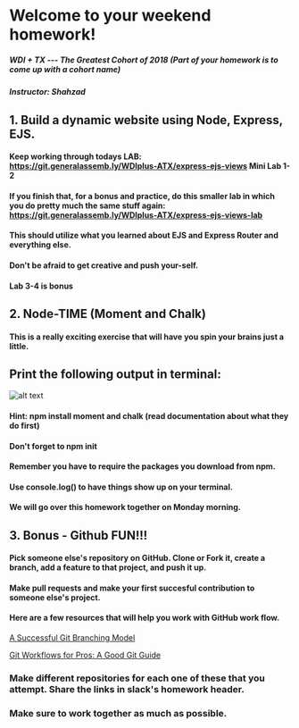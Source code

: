 # Welcome to your weekend homework!

##### WDI + TX --- The Greatest Cohort of 2018 (Part of your homework is to come up with a cohort name)
##### Instructor: Shahzad

## 1. Build a dynamic website using Node, Express, EJS.
#### Keep working through todays LAB: https://git.generalassemb.ly/WDIplus-ATX/express-ejs-views Mini Lab 1-2
#### If you finish that, for a bonus and practice, do this smaller lab in which you do pretty much the same stuff again: https://git.generalassemb.ly/WDIplus-ATX/express-ejs-views-lab
#### This should utilize what you learned about EJS and Express Router and everything else.
#### Don't be afraid to get creative and push your-self.   
#### Lab 3-4 is bonus


## 2. Node-TIME (Moment and Chalk)
#### This is a really exciting exercise that will have you spin your brains just a little.


## Print the following output in terminal:
![alt text](https://raw.githubusercontent.com/shahzadkhan3iii7/nodejs-moment-chalk/master/time.png "Logo Title Text 1")

#### Hint: npm install moment and chalk (read documentation about what they do first)
#### Don't forget to npm init
#### Remember you have to require the packages you download from npm.
#### Use console.log() to have things show up on your terminal.
#### We will go over this homework together on Monday morning.

## 3. Bonus - Github FUN!!!
#### Pick someone else's repository on GitHub. Clone or Fork it, create a branch, add a feature to that project, and push it up.
#### Make pull requests and make your first succesful contribution to someone else's project.

#### Here are a few resources that will help you work with GitHub work flow.

[A Successful Git Branching Model](http://nvie.com/posts/a-successful-git-branching-model/ "Successful Git Branching model")

[Git Workflows for Pros: A Good Git Guide](https://www.toptal.com/git/git-workflows-for-pros-a-good-git-guide/ "Git Work-flows")


### Make different repositories for each one of these that you attempt. Share the links in slack's homework header.
### Make sure to work together as much as possible.
